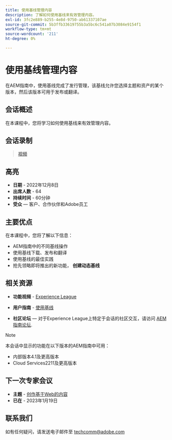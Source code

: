 ```yaml
---
title: 使用基线管理内容
description: 了解如何使用基线来有效管理内容。
exl-id: 3fc2e889-b255-4e8d-9750-ab61337107ae
source-git-commit: 5b3ffb33619755b3a5bc6c541a07b3084e9154f1
workflow-type: tm+mt
source-wordcount: '211'
ht-degree: 0%

---
```


# 使用基线管理内容

在AEM指南中，使用基线完成了发行管理，该基线允许您选择主题和资产的某个版本，然后该版本可用于发布或翻译。

## 会话概述

在本课程中，您将学习如何使用基线来有效管理内容。

## 会话录制

>[视频](https://video.tv.adobe.com/v/3414172/version-management-release-management-baseline?quality=12&learn=on)

## 高亮

- **日期** - 2022年12月8日
- **出席人数** - 64
- **持续时间** - 60分钟
- **受众**  — 客户、合作伙伴和Adobe员工

## 主要优点

在本课程中，您将了解以下信息：
- AEM指南中的不同基线操作
- 使用基线下载、发布和翻译
- 使用基线的最佳实践
- 抢先领略即将推出的新功能， **创建动态基线**

## 相关资源

- **功能视频** -  [Experience League](https://experienceleague.adobe.com/docs/experience-manager-guides-learn/videos/advanced-user-guide/overview.html?lang=en)

- **用户指南** - [使用基线](https://help.adobe.com/en_US/xml-documentation-for-adobe-experience-manager/index.html#t=DXML-master-map%2Fgenerate-output-use-baseline-for-publishing.html)

- **社区论坛**  — 对于Experience League上特定于会话的社区交互，请访问 [AEM指南论坛](https://experienceleaguecommunities.adobe.com/t5/experience-manager-guides/bd-p/xml-documentation-discussions).

>[!NOTE]
>
>本会话中显示的功能在以下版本的AEM指南中可用：
> - 内部版本4.1及更高版本
> - Cloud Services2211及更高版本


## 下一次专家会议

- **主题** - [创作基于Web的内容](webbased-authoring-jan2023.md)
- **已在** - 2023年1月19日

## 联系我们

如有任何疑问，请发送电子邮件至 <techcomm@adobe.com>
